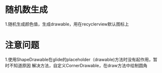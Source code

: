 # 随机数生成
1.随机生成颜色值，生成drawable，用在recyclerview默认图标上

# 注意问题
1.使用ShapeDrawable在glide的placeholder（drawable)方法时没有起作用，暂时不知道原因
解决方法，自定义CornerDrawable，在draw方法中绘制圆角


